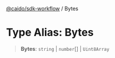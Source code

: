 [@caido/sdk-workflow](../index.md) / Bytes

# Type Alias: Bytes

> **Bytes**: `string` \| `number`[] \| `Uint8Array`
